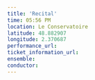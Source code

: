 ```yaml
---
title: 'Recital'
time: 05:56 PM
location: Le Conservatoire
latitude: 48.882907
longitude: 2.370687
performance_url: 
ticket_information_url: 
ensemble: 
conductor: 
---
```

